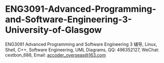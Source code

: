 # ENG3091-Advanced-Programming-and-Software-Engineering-3-University-of-Glasgow
ENG3091 Advanced Programming and Software Engineering 3 辅导, Linux, Shell, C++, Software Engineering, UML Diagrams, QQ: 496352127, WeChat: cestbon_688, Email: accoder_overseas@163.com
